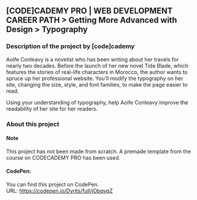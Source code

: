 ## [CODE]CADEMY PRO | WEB DEVELOPMENT CAREER PATH > Getting More Advanced with Design > Typography
### Description of the project by [code]cademy
Aoife Conleavy is a novelist who has been writing about her travels for nearly two decades. Before the launch of her new novel Tide Blade, which features the stories of real-life characters in Morocco, the author wants to spruce up her professional website. You’ll modify the typography on her site, changing the size, style, and font families, to make the page easier to read.

Using your understanding of typography, help Aoife Conleavy improve the readability of her site for her readers.

### About this project
#### Note
This project has not been made from scratch. A premade template from the course on CODECADEMY PRO has been used.

#### CodePen:
You can find this project on CodePen.  
URL: https://codepen.io/Dyrits/full/jObqvqZ
